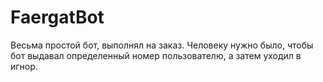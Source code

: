 # FaergatBot
Весьма простой бот, выполнял на заказ.
Человеку нужно было, чтобы бот выдавал определенный номер пользователю, а затем уходил в игнор.
